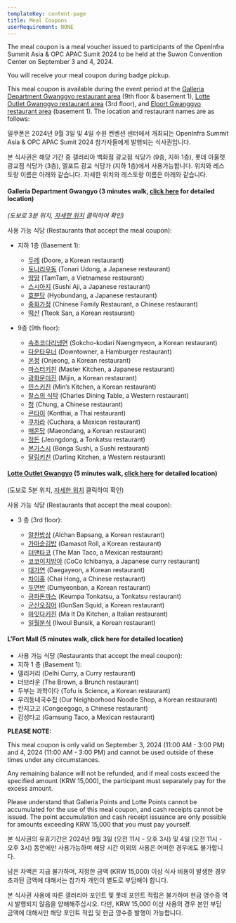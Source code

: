 ```yaml
---
templateKey: content-page
title: Meal Coupons
userRequirement: NONE
---
```

The meal coupon is a meal voucher issued to participants of the OpenInfra Summit Asia & OPC APAC Sumit 2024 to be held at the Suwon Convention Center on September 3 and 4, 2024.

You will receive your meal coupon during badge pickup.

This meal coupon is available during the event period at the [Galleria Department Gwanggyo restaurant area](https://dept.galleria.co.kr/store-info/gwanggyo/shopping-info) (9th floor & basement 1), [Lotte Outlet Gwanggyo restaurant area](https://www.lotteshopping.com/store/main?cstrCd=0355) (3rd floor), and [Elport Gwanggyo restaurant area](https://blog.naver.com/lfortmall_nb) (basement 1). The location and restaurant names are as follows:

밀쿠폰은 2024년 9월 3일 및 4일 수원 컨벤션 센터에서 개최되는 OpenInfra Summit Asia & OPC APAC Sumit 2024 참가자들에게 발행되는 식사권입니다.

본 식사권은 해당 기간 중 갤러리아 백화점 광교점 식당가 (9층, 지하 1층), 롯데 아울렛 광교점 식당가 (3층), 엘포트 광교 식당가 (지하 1층)에서 사용가능합니다.  위치와 레스토랑 이름은 아래와 같습니다.  자세한 위치와 레스토랑 이름은 아래와 같습니다.

#### **Galleria Department Gwangyo (3 minutes walk, [click here](https://maps.app.goo.gl/Cxm1wTYrurpfWvqb7) for detailed location)**   

*(도보로 3분 위치, [자세한 위치](https://maps.app.goo.gl/Cxm1wTYrurpfWvqb7) 클릭하여 확인)*

사용 가능 식당 (Restaurants that accept the meal coupon):

* 지하 1층 (Basement 1):  	

  * [두레](https://map.naver.com/p/entry/place/1360537836?lng=127.0570489&lat=37.285237&placePath=/home&entry=plt&searchType=place&c=15.00,0,0,0,dh) (Doore, a Korean restaurant) 
  * [토나리우동](https://map.naver.com/p/entry/place/1121479956?c=15.00,0,0,0,dh) (Tonari Udong, a Japanese restaurant)
  * [땀땀](https://map.naver.com/p/entry/place/1791109339?lng=127.0571911&lat=37.2853605&placePath=/home&entry=plt&searchType=place) (TamTam, a Vietnamese restaurant)
  * [스시아지](https://map.naver.com/p/entry/place/1850046728?lng=127.0572642&lat=37.2853046&placePath=/home&entry=plt&searchType=place&c=15.00,0,0,0,dh) (Sushi Aji, a Japanese restaurant)
  * [효분당](https://map.naver.com/p/entry/place/1583911875?lng=127.0573497&lat=37.2854931&placePath=/home&searchType=place&c=15.00,0,0,0,dh) (Hyobundang, a Japanese restaurant)
  * [중화가정](https://map.naver.com/p/entry/place/1875414554?c=15.00,0,0,0,dh) (Chinese Family Restaurant, a Chinese restaurant)
  * [떡산](https://map.naver.com/p/entry/place/1144012396?c=14.85,0,0,0,dh) (Tteok San, a Korean restaurant)
* 9층 (9th floor):

  * [속초코다리냉면](https://map.naver.com/p/entry/place/1863249583?lng=127.0574831&lat=37.2847383&placePath=/home&searchType=place&c=15.00,0,0,0,dh) (Sokcho-kodari Naengmyeon, a Korean restaurant)
  * [다운타우너](https://map.naver.com/p/entry/place/1292253773?lng=127.0569345&lat=37.2852303&placePath=/home&entry=plt&searchType=place&c=15.00,0,0,0,dh) (Downtowner, a Hamburger restaurant)
  * [온정](https://map.naver.com/p/entry/place/1667801029?placePath=%25252Fhome%25253Fentry%25253Dplt&searchType=place&lng=127.0574691&lat=37.2853533&c=15.00,0,0,0,dh) (Onjeong, a Korean restaurant)
  * [마스터키친](https://map.naver.com/p/entry/place/1142891637?lng=127.0571595&lat=37.2853007&placePath=/home&entry=plt&searchType=place) (Master Kitchen, a Japanese restaurant)
  * [광화문미진](https://map.naver.com/p/entry/place/1979636391?lng=127.0572642&lat=37.2853046&placePath=/home&searchType=place) (Mijin, a Korean restaurant)
  * [민스키친](https://map.naver.com/p/entry/place/1979636391?lng=127.0572642&lat=37.2853046&placePath=/home&searchType=place) (Min’s Kitchen, a Korean restaurant)
  * [찰스의 식탁](https://map.naver.com/p/entry/place/1887843614?lng=127.0575508&lat=37.2855737&placePath=/home&entry=plt&searchType=place&c=15.00,0,0,0,dh) (Charles Dining Table, a Western restaurant)
  * [청](https://map.naver.com/p/entry/place/1783970132?lng=127.0576644&lat=37.2851581&placePath=/home&entry=plt&searchType=place) (Chung, a Chinese restaurant)
  * [콘타이](https://map.naver.com/p/entry/place/1615720321?lng=127.0574232&lat=37.2854672&placePath=/home&entry=plt&searchType=place) (Konthai, a Thai restaurant)
  * [쿠차라](https://map.naver.com/p/entry/place/1405922975?lng=127.0574483&lat=37.2850451&placePath=/home&entry=plt&searchType=place&c=15.00,0,0,0,dh) (Cuchara, a Mexican restaurant)
  * [매온당](https://map.naver.com/p/entry/place/1180080054?lng=127.0579452&lat=37.2854546&placePath=/home&entry=plt&searchType=place) (Maeondang, a Korean restaurant)
  * [정돈](https://map.naver.com/p/entry/place/1729852545?lng=127.057299&lat=37.2853825&placePath=/home&entry=plt&searchType=place) (Jeongdong, a Tonkatsu restaurant)
  * [본가스시](https://map.naver.com/p/entry/place/1942681864?lng=127.0573072&lat=37.2851259&placePath=/home&entry=plt&searchType=place) (Bonga Sushi, a Sushi restaurant)
  * [달링키친](https://map.naver.com/p/entry/place/1490455831?lng=127.0572642&lat=37.2853046&placePath=/&entry=plt&searchType=place) (Darling Kitchen, a Western restaurant)

#### **[Lotte Outlet Gwangyo](https://www.lotteshopping.com/store/main?cstrCd=0355)** (5 minutes walk, [click here](https://www.google.com/maps/place/LOTTE+OUTLETS+Gwanggyo/data=!3m1!4b1!4m6!3m5!1s0x357b5b9568f518e9:0xa4d5596960181949!8m2!3d37.2864033!4d127.0555078!16s/g/11f60zdkk0?authuser=0&entry=ttu) for detailed location)   

(도보로 5분 위치, [자세한 위치](https://www.google.com/maps/place/LOTTE+OUTLETS+Gwanggyo/data=!3m1!4b1!4m6!3m5!1s0x357b5b9568f518e9:0xa4d5596960181949!8m2!3d37.2864033!4d127.0555078!16s/g/11f60zdkk0?authuser=0&entry=ttu) 클릭하여 확인)

사용 가능 식당 (Restaurants that accept the meal coupon):

* 3 층 (3rd floor): 

  * [알찬밥상](https://map.naver.com/p/entry/place/1564468602?lng=127.0553199&lat=37.2865207&placePath=/home&entry=plt&searchType=place&c=15.00,0,0,0,dh) (Alchan Bapsang, a Korean restaurant)
  * [가마솥김밥](https://map.naver.com/p/entry/place/37107690?lng=127.0556569&lat=37.286075&placePath=/home&entry=plt&searchType=place) (Gamasot Roll, a Korean restaurant)
  * [더맨타코](https://map.naver.com/p/entry/place/1904053262?lng=127.055899&lat=37.2862258&placePath=/home&entry=plt&searchType=place) (The Man Taco, a Mexican restaurant)
  * [코코이치방야](https://map.naver.com/p/entry/place/37049996?lng=127.0559336&lat=37.2865237&placePath=/home&entry=plt&searchType=place) (CoCo Ichibanya, a Japanese curry restaurant)
  * [대가연](https://map.naver.com/p/entry/place/1212046452?lng=127.0554484&lat=37.2866697&placePath=/home&entry=plt&searchType=place) (Daegayeon, a Korean restaurant)
  * [차이홍](https://map.naver.com/p/entry/place/1554278403?lng=127.0554484&lat=37.2866697&placePath=/home&entry=plt&searchType=place) (Chai Hong, a Chinese restaurant)
  * [두면반](https://map.naver.com/p/entry/place/37069027?lng=127.0553238&lat=37.2862897&placePath=/home&entry=plt&searchType=place) (Dumyeonban, a Korean restaurant)
  * [금파돈까스](https://map.naver.com/p/entry/place/1306559938?lng=127.0556988&lat=37.2868167&placePath=/home&entry=plt&searchType=place) (Keumpa Tonkatsu, a Tonkatsu restaurant)
  * [군산오징어](https://map.naver.com/p/entry/place/37092766?placePath=%25252Fhome%25253Fentry%25253Dplt&searchType=place&lng=127.0559031&lat=37.2867518) (GunSan Squid, a Korean restaurant)
  * [마잇다키친](https://map.naver.com/p/entry/place/37098415?lng=127.0560171&lat=37.2866959&placePath=/home&entry=plt&searchType=place) (Ma It Da Kitchen, a Italian restaurant)
  * [일월분식](https://map.naver.com/p/entry/place/1244227527?lng=127.0557102&lat=37.2860276&placePath=/home&entry=plt&searchType=place) (Ilwoul Bunsik, a Korean restaurant)

#### L’Fort Mall  (5 minutes walk, click here for detailed location)

* 사용 가능 식당 (Restaurants that accept the meal coupon):
* 지하 1 층 (Basement 1):  
* 델리커리 (Delhi Curry, a Curry restaurant)
* 더브라운 (The Brown, a Brunch restaurant)
* 두부는 과학이다 (Tofu is Science, a Korean restaurant)
* 우리동네국수집 (Our Neighborhood Noodle Shop, a Korean restaurant)
* 칸지고고 (Congeegogo, a Chinese restaurant)
* 감성타고 (Gamsung Taco, a Mexican restaurant)	

 

**PLEASE NOTE:**

This meal coupon is only valid on September 3, 2024 (11:00 AM - 3:00 PM) and 4, 2024 (11:00 AM - 3:00 PM) and cannot be used outside of these times under any circumstances.

Any remaining balance will not be refunded, and if meal costs exceed the specified amount (KRW 15,000), the participant must separately pay for the excess amount.

Please understand that Galleria Points and Lotte Points cannot be accumulated for the use of this meal coupon, and cash receipts cannot be issued. The point accumulation and cash receipt issuance are only possible for amounts exceeding KRW 15,000 that you must pay yourself.

본 식사권의 유효기간은 2024년 9월 3일 (오전 11시 - 오후 3시) 및 4일 (오전 11시 - 오후 3시) 동안에만 사용가능하며 해당 시간 이외의 사용은 어떠한 경우에도 불가합니다.  

남은 차액은 지급 불가하며, 지정한 금액 (KRW 15,000) 이상 식사 비용이 발생한 경우 초과된 금액에 대해서는 참가자 개인이 별도로 부담해야 합니다.

본 식사권 사용에 따른 갤러리아 포인트 및 롯데 포인트 적립은 불가하며 현금 영수증 역시 발행되지 않음을 양해해주십시오.  다만, KRW 15,000 이상 사용의 경우 본인 부담 금액에 대해서만 해당 포인트 적립 및 현금 영수증 발행이 가능합니다.
